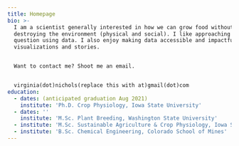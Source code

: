 ```yaml
---
title: Homepage
bio: >-
  I am a scientist generally interested in how we can grow food without
  destroying the environment (physical and social). I like approaching this
  question using data. I also enjoy making data accessible and impactful through
  visualizations and stories. 


  Want to contact me? Shoot me an email. 


  virginia(dot)nichols(replace this with at)gmail(dot)com
education:
  - dates: (anticipated graduation Aug 2021)
    institute: 'Ph.D. Crop Physiology, Iowa State University'
  - dates: ''
    institute: 'M.Sc. Plant Breeding, Washington State University'
  - institute: 'M.Sc. Sustainable Agriculture & Crop Physiology, Iowa State University'
  - institute: 'B.Sc. Chemical Engineering, Colorado School of Mines'
---
```


